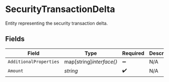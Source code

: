 # SecurityTransactionDelta

Entity representing the security transaction delta.


## Fields

| Field                    | Type                     | Required                 | Description              |
| ------------------------ | ------------------------ | ------------------------ | ------------------------ |
| `AdditionalProperties`   | map[string]*interface{}* | :heavy_minus_sign:       | N/A                      |
| `Amount`                 | *string*                 | :heavy_check_mark:       | N/A                      |